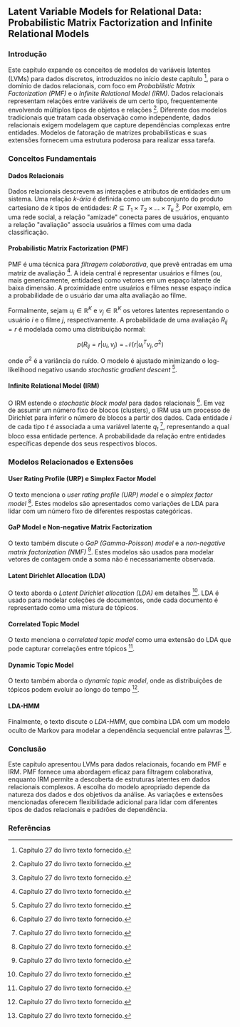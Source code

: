 ## Latent Variable Models for Relational Data: Probabilistic Matrix Factorization and Infinite Relational Models

### Introdução
Este capítulo expande os conceitos de modelos de variáveis latentes (LVMs) para dados discretos, introduzidos no início deste capítulo [^1], para o domínio de dados relacionais, com foco em *Probabilistic Matrix Factorization (PMF)* e o *Infinite Relational Model (IRM)*. Dados relacionais representam relações entre variáveis de um certo tipo, frequentemente envolvendo múltiplos tipos de objetos e relações [^1]. Diferente dos modelos tradicionais que tratam cada observação como independente, dados relacionais exigem modelagem que capture dependências complexas entre entidades. Modelos de fatoração de matrizes probabilísticas e suas extensões fornecem uma estrutura poderosa para realizar essa tarefa.

### Conceitos Fundamentais

#### Dados Relacionais
Dados relacionais descrevem as interações e atributos de entidades em um sistema. Uma relação *k-ária* é definida como um subconjunto do produto cartesiano de *k* tipos de entidades: $R ⊆ T_1 × T_2 × ... × T_k$ [^1]. Por exemplo, em uma rede social, a relação "amizade" conecta pares de usuários, enquanto a relação "avaliação" associa usuários a filmes com uma dada classificação.

#### Probabilistic Matrix Factorization (PMF)
PMF é uma técnica para *filtragem colaborativa*, que prevê entradas em uma matriz de avaliação [^1]. A ideia central é representar usuários e filmes (ou, mais genericamente, entidades) como vetores em um espaço latente de baixa dimensão. A proximidade entre usuários e filmes nesse espaço indica a probabilidade de o usuário dar uma alta avaliação ao filme.

Formalmente, sejam $u_i ∈ \mathbb{R}^K$ e $v_j ∈ \mathbb{R}^K$ os vetores latentes representando o usuário *i* e o filme *j*, respectivamente. A probabilidade de uma avaliação $R_{ij} = r$ é modelada como uma distribuição normal:

$$p(R_{ij} = r|u_i, v_j) = \mathcal{N}(r|u_i^Tv_j, \sigma^2)$$

onde $\sigma^2$ é a variância do ruído. O modelo é ajustado minimizando o log-likelihood negativo usando *stochastic gradient descent* [^1].

#### Infinite Relational Model (IRM)
O IRM estende o *stochastic block model* para dados relacionais [^1]. Em vez de assumir um número fixo de blocos (clusters), o IRM usa um processo de Dirichlet para inferir o número de blocos a partir dos dados. Cada entidade *i* de cada tipo *t* é associada a uma variável latente $q_t$ [^1], representando a qual bloco essa entidade pertence. A probabilidade da relação entre entidades específicas depende dos seus respectivos blocos.

### Modelos Relacionados e Extensões
#### User Rating Profile (URP) e Simplex Factor Model
O texto menciona o *user rating profile (URP) model* e o *simplex factor model* [^1]. Estes modelos são apresentados como variações de LDA para lidar com um número fixo de diferentes respostas categóricas.

#### GaP Model e Non-negative Matrix Factorization
O texto também discute o *GaP (Gamma-Poisson) model* e a *non-negative matrix factorization (NMF)* [^1]. Estes modelos são usados para modelar vetores de contagem onde a soma não é necessariamente observada.

#### Latent Dirichlet Allocation (LDA)
O texto aborda o *Latent Dirichlet allocation (LDA)* em detalhes [^1]. LDA é usado para modelar coleções de documentos, onde cada documento é representado como uma mistura de tópicos.

#### Correlated Topic Model
O texto menciona o *correlated topic model* como uma extensão do LDA que pode capturar correlações entre tópicos [^1].

#### Dynamic Topic Model
O texto também aborda o *dynamic topic model*, onde as distribuições de tópicos podem evoluir ao longo do tempo [^1].

#### LDA-HMM
Finalmente, o texto discute o *LDA-HMM*, que combina LDA com um modelo oculto de Markov para modelar a dependência sequencial entre palavras [^1].

### Conclusão

Este capítulo apresentou LVMs para dados relacionais, focando em PMF e IRM. PMF fornece uma abordagem eficaz para filtragem colaborativa, enquanto IRM permite a descoberta de estruturas latentes em dados relacionais complexos. A escolha do modelo apropriado depende da natureza dos dados e dos objetivos da análise. As variações e extensões mencionadas oferecem flexibilidade adicional para lidar com diferentes tipos de dados relacionais e padrões de dependência.
### Referências
[^1]: Capítulo 27 do livro texto fornecido.
<!-- END -->